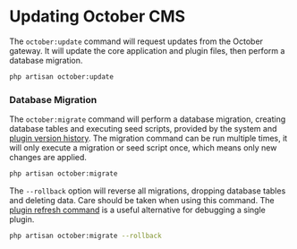 # Updating October CMS

The `october:update` command will request updates from the October gateway. It will update the core application and plugin files, then perform a database migration.

```bash
php artisan october:update
```

<a id="oc-database-migration"></a>
### Database Migration

The `october:migrate` command will perform a database migration, creating database tables and executing seed scripts, provided by the system and [plugin version history](../plugin/updates.md). The migration command can be run multiple times, it will only execute a migration or seed script once, which means only new changes are applied.

```bash
php artisan october:migrate
```

The `--rollback` option will reverse all migrations, dropping database tables and deleting data. Care should be taken when using this command. The [plugin refresh command](#oc-refresh-plugin) is a useful alternative for debugging a single plugin.

```bash
php artisan october:migrate --rollback
```

